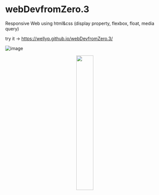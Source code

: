 # webDevfromZero.3
Responsive Web using html&amp;css (display property, flexbox, float, media query)

try it -> https://wellyp.github.io/webDevfromZero.3/

![image](https://github.com/Wellyp/webDevfromZero.3/assets/26911908/54d2b1e0-5625-4e01-9982-59b7f152cda7)

<p align="center" width="100%">
    <img width="33%" src="https://i.stack.imgur.com/RJj4x.png"> 
</p>


